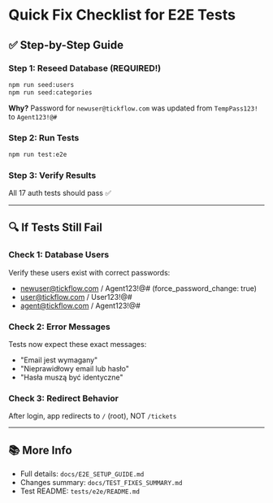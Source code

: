 # Quick Fix Checklist for E2E Tests

## ✅ Step-by-Step Guide

### Step 1: Reseed Database (REQUIRED!)
```bash
npm run seed:users
npm run seed:categories
```

**Why?** Password for `newuser@tickflow.com` was updated from `TempPass123!` to `Agent123!@#`

### Step 2: Run Tests
```bash
npm run test:e2e
```

### Step 3: Verify Results
All 17 auth tests should pass ✅

---

## 🔍 If Tests Still Fail

### Check 1: Database Users
Verify these users exist with correct passwords:
- newuser@tickflow.com / Agent123!@# (force_password_change: true)
- user@tickflow.com / User123!@#
- agent@tickflow.com / Agent123!@#

### Check 2: Error Messages
Tests now expect these exact messages:
- "Email jest wymagany"
- "Nieprawidłowy email lub hasło"
- "Hasła muszą być identyczne"

### Check 3: Redirect Behavior
After login, app redirects to `/` (root), NOT `/tickets`

---

## 📚 More Info
- Full details: `docs/E2E_SETUP_GUIDE.md`
- Changes summary: `docs/TEST_FIXES_SUMMARY.md`
- Test README: `tests/e2e/README.md`

